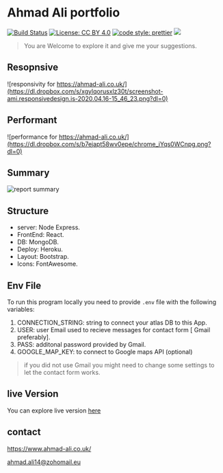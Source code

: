 # Ahmad Ali portfolio

[![Build Status](https://travis-ci.org/ahmad-ali14/portfolio.svg?branch=master)](https://travis-ci.org/ahmad-ali14/portfolio) [![License: CC BY 4.0](https://img.shields.io/badge/License-CC%20BY%204.0-lightgrey.svg)](https://creativecommons.org/licenses/by/4.0/) [![code style: prettier](https://img.shields.io/badge/code_style-prettier-ff69b4.svg?style=flat-square)](https://github.com/prettier/prettier) ![](https://david-dm.org/ahmad-ali14/portfolio.svg)

> You are Welcome to explore it and give me your suggestions.

## Resopnsive

![responsivity for https://ahmad-ali.co.uk/](https://dl.dropbox.com/s/xgylqorusxlz30t/screenshot-ami.responsivedesign.is-2020.04.16-15_46_23.png?dl=0)

## Performant

![performance for https://ahmad-ali.co.uk/](https://dl.dropbox.com/s/b7ejapt58wv0epe/chrome_iYqs0WCnpg.png?dl=0)

## Summary

![report summary](https://dl.dropbox.com/s/2xeyn63690txsrk/myReprt.png?dl=0)

## Structure

- server: Node Express.
- FrontEnd: React.
- DB: MongoDB.
- Deploy: Heroku.
- Layout: Bootstrap.
- Icons: FontAwesome.

## Env File

To run this program locally you need to provide `.env` file with the following variables:

1. CONNECTION_STRING: string to connect your atlas DB to this App.
2. USER: user Email used to recieve messages for contact form [ Gmail preferably].
3. PASS: additonal password provided by Gmail. 
4. GOOGLE_MAP_KEY: to connect to Google maps API (optional)

> if you did not use Gmail you might need to change some settings to let the contact form works.


## live Version

You can explore live version [here](http://ahmad-ali.co.uk)

## contact

<https://www.ahmad-ali.co.uk/>

<ahmad.ali14@zohomail.eu>
